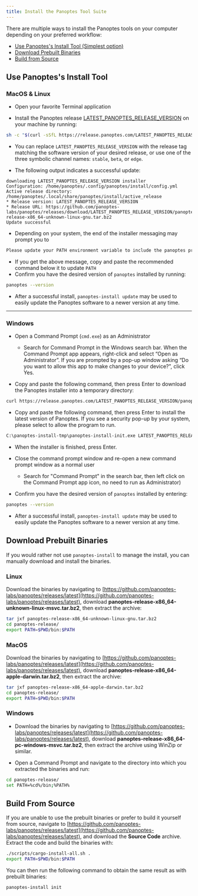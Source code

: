```yaml
---
title: Install the Panoptes Tool Suite
---
```


There are multiple ways to install the Panoptes tools on your computer
depending on your preferred workflow:

- [Use Panoptes's Install Tool (Simplest option)](#use-panoptess-install-tool)
- [Download Prebuilt Binaries](#download-prebuilt-binaries)
- [Build from Source](#build-from-source)

## Use Panoptes's Install Tool

### MacOS & Linux

- Open your favorite Terminal application

- Install the Panoptes release
  [LATEST_PANOPTES_RELEASE_VERSION](https://github.com/panoptes-labs/panoptes/releases/tag/LATEST_PANOPTES_RELEASE_VERSION) on your
  machine by running:

```bash
sh -c "$(curl -sSfL https://release.panoptes.com/LATEST_PANOPTES_RELEASE_VERSION/install)"
```

- You can replace `LATEST_PANOPTES_RELEASE_VERSION` with the release tag matching
  the software version of your desired release, or use one of the three symbolic
  channel names: `stable`, `beta`, or `edge`.

- The following output indicates a successful update:

```text
downloading LATEST_PANOPTES_RELEASE_VERSION installer
Configuration: /home/panoptes/.config/panoptes/install/config.yml
Active release directory: /home/panoptes/.local/share/panoptes/install/active_release
* Release version: LATEST_PANOPTES_RELEASE_VERSION
* Release URL: https://github.com/panoptes-labs/panoptes/releases/download/LATEST_PANOPTES_RELEASE_VERSION/panoptes-release-x86_64-unknown-linux-gnu.tar.bz2
Update successful
```

- Depending on your system, the end of the installer messaging may prompt you
  to

```bash
Please update your PATH environment variable to include the panoptes programs:
```

- If you get the above message, copy and paste the recommended command below
  it to update `PATH`
- Confirm you have the desired version of `panoptes` installed by running:

```bash
panoptes --version
```

- After a successful install, `panoptes-install update` may be used to easily
  update the Panoptes software to a newer version at any time.

---

### Windows

- Open a Command Prompt (`cmd.exe`) as an Administrator

  - Search for Command Prompt in the Windows search bar. When the Command
    Prompt app appears, right-click and select “Open as Administrator”.
    If you are prompted by a pop-up window asking “Do you want to allow this app to
    make changes to your device?”, click Yes.

- Copy and paste the following command, then press Enter to download the Panoptes
  installer into a temporary directory:

```bash
curl https://release.panoptes.com/LATEST_PANOPTES_RELEASE_VERSION/panoptes-install-init-x86_64-pc-windows-msvc.exe --output C:\panoptes-install-tmp\panoptes-install-init.exe --create-dirs
```

- Copy and paste the following command, then press Enter to install the latest
  version of Panoptes. If you see a security pop-up by your system, please select
  to allow the program to run.

```bash
C:\panoptes-install-tmp\panoptes-install-init.exe LATEST_PANOPTES_RELEASE_VERSION
```

- When the installer is finished, press Enter.

- Close the command prompt window and re-open a new command prompt window as a
  normal user
  - Search for "Command Prompt" in the search bar, then left click on the
    Command Prompt app icon, no need to run as Administrator)
- Confirm you have the desired version of `panoptes` installed by entering:

```bash
panoptes --version
```

- After a successful install, `panoptes-install update` may be used to easily
  update the Panoptes software to a newer version at any time.

## Download Prebuilt Binaries

If you would rather not use `panoptes-install` to manage the install, you can
manually download and install the binaries.

### Linux

Download the binaries by navigating to
[https://github.com/panoptes-labs/panoptes/releases/latest](https://github.com/panoptes-labs/panoptes/releases/latest),
download **panoptes-release-x86_64-unknown-linux-msvc.tar.bz2**, then extract the
archive:

```bash
tar jxf panoptes-release-x86_64-unknown-linux-gnu.tar.bz2
cd panoptes-release/
export PATH=$PWD/bin:$PATH
```

### MacOS

Download the binaries by navigating to
[https://github.com/panoptes-labs/panoptes/releases/latest](https://github.com/panoptes-labs/panoptes/releases/latest),
download **panoptes-release-x86_64-apple-darwin.tar.bz2**, then extract the
archive:

```bash
tar jxf panoptes-release-x86_64-apple-darwin.tar.bz2
cd panoptes-release/
export PATH=$PWD/bin:$PATH
```

### Windows

- Download the binaries by navigating to
  [https://github.com/panoptes-labs/panoptes/releases/latest](https://github.com/panoptes-labs/panoptes/releases/latest),
  download **panoptes-release-x86_64-pc-windows-msvc.tar.bz2**, then extract the
  archive using WinZip or similar.

- Open a Command Prompt and navigate to the directory into which you extracted
  the binaries and run:

```bash
cd panoptes-release/
set PATH=%cd%/bin;%PATH%
```

## Build From Source

If you are unable to use the prebuilt binaries or prefer to build it yourself
from source, navigate to
[https://github.com/panoptes-labs/panoptes/releases/latest](https://github.com/panoptes-labs/panoptes/releases/latest),
and download the **Source Code** archive. Extract the code and build the
binaries with:

```bash
./scripts/cargo-install-all.sh .
export PATH=$PWD/bin:$PATH
```

You can then run the following command to obtain the same result as with
prebuilt binaries:

```bash
panoptes-install init
```
